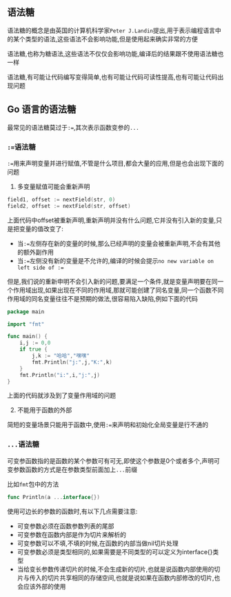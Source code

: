 ## 语法糖

语法糖的概念是由英国的计算机科学家`Peter J.Landin`提出,用于表示编程语言中的某个类型的语法,这些语法不会影响功能,但是使用起来确实非常的方便

语法糖,也称为糖语法,这些语法不仅仅会影响功能,编译后的结果跟不使用语法糖也一样

语法糖,有可能让代码编写变得简单,也有可能让代码可读性提高,也有可能让代码出现问题

## Go 语言的语法糖

最常见的语法糖莫过于`:=`,其次表示函数变参的`...`

### `:=`语法糖

`:=`用来声明变量并进行赋值,不管是什么项目,都会大量的应用,但是也会出现下面的问题

1. 多变量赋值可能会重新声明

```go
field1, offset := nextField(str, 0)
field2, offset := nextField(str, offset)
```

上面代码中offset被重新声明,重新声明并没有什么问题,它并没有引入新的变量,只是把变量的值改变了:

- 当`:=`左侧存在新的变量的时候,那么已经声明的变量会被重新声明,不会有其他的额外副作用
- 当`:=`左侧没有新的变量是不允许的,编译的时候会提示`no new variable on left side of :=`

但是,我们说的重新申明不会引入新的问题,要满足一个条件,就是变量声明要在同一个作用域出现,如果出现在不同的作用域,那就可能创建了同名变量,同一个函数不同作用域的同名变量往往不是预期的做法,很容易陷入缺陷,例如下面的代码

```go
package main

import "fmt"

func main() {
	i,j := 0,0
	if true {
		j,k := "哈哈","嘿嘿"
		fmt.Println("j:",j,"K:",k)
	}
	fmt.Println("i:",i,"j:",j)
}
```

上面的代码就涉及到了变量作用域的问题

2. 不能用于函数的外部

简短的变量场景只能用于函数中,使用`:=`来声明和初始化全局变量是行不通的



### `...`语法糖

可变参函数指的是函数的某个参数可有可无,即使这个参数是0个或者多个,声明可变参数函数的方式是在参数类型前面加上`...`前缀

比如`fmt`包中的方法

```go
func Println(a ...interface{})
```

使用可边长的参数的函数时,有以下几点需要注意:

- 可变参数必须在函数参数列表的尾部
- 可变参数在函数内部是作为切片来解析的
- 可变参数可以不填,不填的时候,在函数的内部当做nil切片处理
- 可变参数必须是类型相同的,如果需要是不同类型的可以定义为interface{}类型
- 当给变长参数传递切片的时候,不会生成新的切片,也就是说函数内部使用的切片与传入的切片共享相同的存储空间,也就是说如果在函数内部修改的切片,也会应该外部的使用

